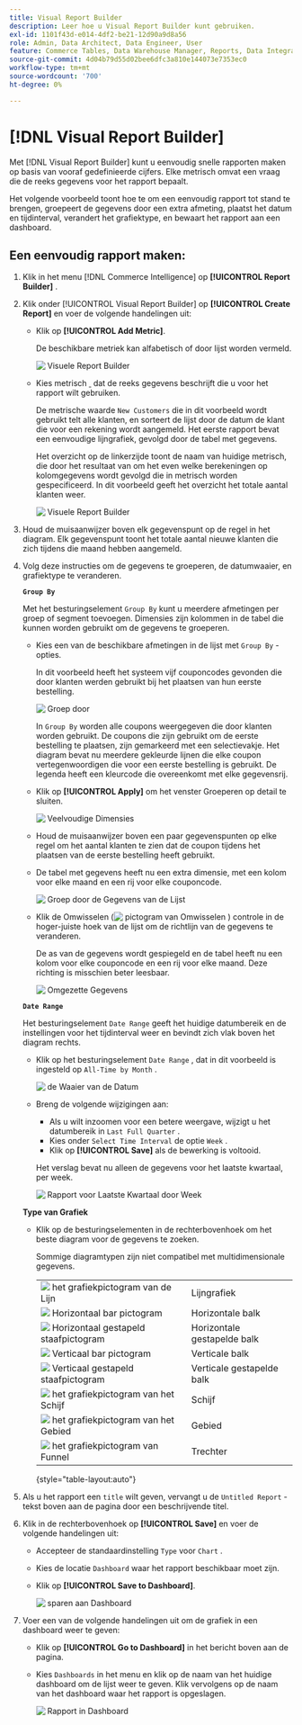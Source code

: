 ```yaml
---
title: Visual Report Builder
description: Leer hoe u Visual Report Builder kunt gebruiken.
exl-id: 1101f43d-e014-4df2-be21-12d90a9d8a56
role: Admin, Data Architect, Data Engineer, User
feature: Commerce Tables, Data Warehouse Manager, Reports, Data Integration
source-git-commit: 4d04b79d55d02bee6dfc3a810e144073e7353ec0
workflow-type: tm+mt
source-wordcount: '700'
ht-degree: 0%

---
```


# [!DNL Visual Report Builder]

Met [!DNL Visual Report Builder] kunt u eenvoudig snelle rapporten maken op basis van vooraf gedefinieerde cijfers. Elke metrisch omvat een vraag die de reeks gegevens voor het rapport bepaalt.

Het volgende voorbeeld toont hoe te om een eenvoudig rapport tot stand te brengen, groepeert de gegevens door een extra afmeting, plaatst het datum en tijdinterval, verandert het grafiektype, en bewaart het rapport aan een dashboard.

## Een eenvoudig rapport maken:

1. Klik in het menu [!DNL Commerce Intelligence] op **[!UICONTROL Report Builder]** .

1. Klik onder [!UICONTROL Visual Report Builder] op **[!UICONTROL Create Report]** en voer de volgende handelingen uit:

   * Klik op **[!UICONTROL Add Metric]**.

     De beschikbare metriek kan alfabetisch of door lijst worden vermeld.

     ![&#x200B; Visuele Report Builder &#x200B;](../../assets/magento-bi-visual-report-builder-add-metric.png)

   * Kies metrisch [&#x200B; &#x200B;](../../data-user/reports/ess-manage-data-metrics.md) dat de reeks gegevens beschrijft die u voor het rapport wilt gebruiken.

     De metrische waarde `New Customers` die in dit voorbeeld wordt gebruikt telt alle klanten, en sorteert de lijst door de datum de klant die voor een rekening wordt aangemeld. Het eerste rapport bevat een eenvoudige lijngrafiek, gevolgd door de tabel met gegevens.

     Het overzicht op de linkerzijde toont de naam van huidige metrisch, die door het resultaat van om het even welke berekeningen op kolomgegevens wordt gevolgd die in metrisch worden gespecificeerd. In dit voorbeeld geeft het overzicht het totale aantal klanten weer.

     ![&#x200B; Visuele Report Builder &#x200B;](../../assets/magento-bi-report-builder-untitled.png)

1. Houd de muisaanwijzer boven elk gegevenspunt op de regel in het diagram. Elk gegevenspunt toont het totale aantal nieuwe klanten die zich tijdens die maand hebben aangemeld.

1. Volg deze instructies om de gegevens te groeperen, de datumwaaier, en grafiektype te veranderen.

   **`Group By`**

   Met het besturingselement `Group By` kunt u meerdere afmetingen per groep of segment toevoegen. Dimensies zijn kolommen in de tabel die kunnen worden gebruikt om de gegevens te groeperen.

   * Kies een van de beschikbare afmetingen in de lijst met `Group By` -opties.

     In dit voorbeeld heeft het systeem vijf couponcodes gevonden die door klanten werden gebruikt bij het plaatsen van hun eerste bestelling.

     ![&#x200B; Groep door &#x200B;](../../assets/magento-bi-report-builder-group-by-dimensions.png)

     In `Group By` worden alle coupons weergegeven die door klanten worden gebruikt. De coupons die zijn gebruikt om de eerste bestelling te plaatsen, zijn gemarkeerd met een selectievakje. Het diagram bevat nu meerdere gekleurde lijnen die elke coupon vertegenwoordigen die voor een eerste bestelling is gebruikt. De legenda heeft een kleurcode die overeenkomt met elke gegevensrij.

   * Klik op **[!UICONTROL Apply]** om het venster Groeperen op detail te sluiten.

     ![&#x200B; Veelvoudige Dimensies &#x200B;](../../assets/magento-bi-report-builder-group-by-dimension-detail.png)

   * Houd de muisaanwijzer boven een paar gegevenspunten op elke regel om het aantal klanten te zien dat de coupon tijdens het plaatsen van de eerste bestelling heeft gebruikt.

   * De tabel met gegevens heeft nu een extra dimensie, met een kolom voor elke maand en een rij voor elke couponcode.

     ![&#x200B; Groep door de Gegevens van de Lijst &#x200B;](../../assets/magento-bi-report-builder-group-by-table-data.png)

   * Klik de Omwisselen (![&#x200B; pictogram van Omwisselen &#x200B;](../../assets/magento-bi-btn-transpose.png)) controle in de hoger-juiste hoek van de lijst om de richtlijn van de gegevens te veranderen.

     De as van de gegevens wordt gespiegeld en de tabel heeft nu een kolom voor elke couponcode en een rij voor elke maand. Deze richting is misschien beter leesbaar.

     ![&#x200B; Omgezette Gegevens &#x200B;](../../assets/magento-bi-report-builder-group-by-table-data-transposed.png)

   **`Date Range`**

   Het besturingselement `Date Range` geeft het huidige datumbereik en de instellingen voor het tijdinterval weer en bevindt zich vlak boven het diagram rechts.

   * Klik op het besturingselement `Date Range` , dat in dit voorbeeld is ingesteld op `All-Time by Month` .

     ![&#x200B; de Waaier van de Datum &#x200B;](../../assets/magento-bi-report-builder-date-range.png)

   * Breng de volgende wijzigingen aan:

      * Als u wilt inzoomen voor een betere weergave, wijzigt u het datumbereik in `Last Full Quarter` .
      * Kies onder `Select Time Interval` de optie `Week` .
      * Klik op **[!UICONTROL Save]** als de bewerking is voltooid.

     Het verslag bevat nu alleen de gegevens voor het laatste kwartaal, per week.

     ![&#x200B; Rapport voor Laatste Kwartaal door Week &#x200B;](../../assets/magento-bi-report-builder-date-range-quarter-by-week-chart.png)

   **Type van Grafiek**

   * Klik op de besturingselementen in de rechterbovenhoek om het beste diagram voor de gegevens te zoeken.

     Sommige diagramtypen zijn niet compatibel met multidimensionale gegevens.

     | | |
     |-----|-----|
     | ![&#x200B; het grafiekpictogram van de Lijn &#x200B;](../../assets/magento-bi-btn-chart-line.png) | Lijngrafiek |
     | ![&#x200B; Horizontaal bar pictogram &#x200B;](../../assets/magento-bi-btn-chart-horz-bar.png) | Horizontale balk |
     | ![&#x200B; Horizontaal gestapeld staafpictogram &#x200B;](../../assets/magento-bi-btn-chart-horz-stacked-bar.png) | Horizontale gestapelde balk |
     | ![&#x200B; Verticaal bar pictogram &#x200B;](../../assets/magento-bi-btn-chart-vert-bar.png) | Verticale balk |
     | ![&#x200B; Verticaal gestapeld staafpictogram &#x200B;](../../assets/magento-bi-btn-chart-vert-stacked-bar.png) | Verticale gestapelde balk |
     | ![&#x200B; het grafiekpictogram van het Schijf &#x200B;](../../assets/magento-bi-btn-chart-pie.png) | Schijf |
     | ![&#x200B; het grafiekpictogram van het Gebied &#x200B;](../../assets/magento-bi-btn-chart-area.png) | Gebied |
     | ![&#x200B; het grafiekpictogram van Funnel &#x200B;](../../assets/magento-bi-btn-chart-funnel.png) | Trechter |

     {style="table-layout:auto"}

1. Als u het rapport een `title` wilt geven, vervangt u de `Untitled Report` -tekst boven aan de pagina door een beschrijvende titel.

1. Klik in de rechterbovenhoek op **[!UICONTROL Save]** en voer de volgende handelingen uit:

   * Accepteer de standaardinstelling `Type` voor `Chart` .

   * Kies de locatie `Dashboard` waar het rapport beschikbaar moet zijn.

   * Klik op **[!UICONTROL Save to Dashboard]**.

     ![&#x200B; sparen aan Dashboard &#x200B;](../../assets/magento-bi-report-builder-save-to-dashboard.png)

1. Voer een van de volgende handelingen uit om de grafiek in een dashboard weer te geven:

   * Klik op **[!UICONTROL Go to Dashboard]** in het bericht boven aan de pagina.

   * Kies `Dashboards` in het menu en klik op de naam van het huidige dashboard om de lijst weer te geven. Klik vervolgens op de naam van het dashboard waar het rapport is opgeslagen.

     ![&#x200B; Rapport in Dashboard &#x200B;](../../assets/magento-bi-report-builder-my-dashboard.png)
